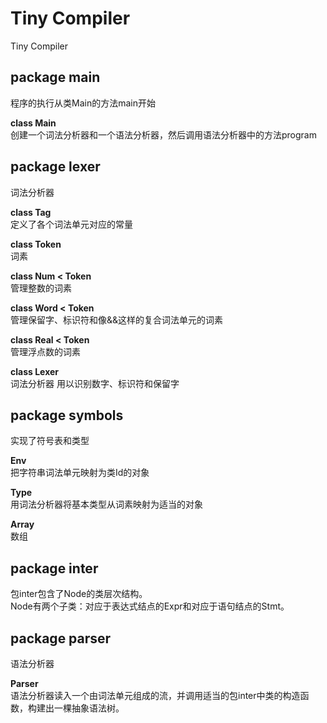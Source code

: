 Tiny Compiler
============

Tiny Compiler

package main
------------
程序的执行从类Main的方法main开始  
  
**class Main**  
创建一个词法分析器和一个语法分析器，然后调用语法分析器中的方法program  
  
package lexer  
------------
词法分析器  
  
**class Tag**  
定义了各个词法单元对应的常量   
  
**class Token**  
词素  
  
**class Num < Token**  
管理整数的词素  
  
**class Word < Token**  
管理保留字、标识符和像&&这样的复合词法单元的词素  
  
**class Real < Token**  
管理浮点数的词素  
  
**class Lexer**  
词法分析器
用以识别数字、标识符和保留字  
  
package symbols  
---------------
实现了符号表和类型  
  
**Env**  
把字符串词法单元映射为类Id的对象
  
**Type**  
用词法分析器将基本类型从词素映射为适当的对象  
  
**Array**  
数组  
  
package inter
-------------
包inter包含了Node的类层次结构。  
Node有两个子类：对应于表达式结点的Expr和对应于语句结点的Stmt。  
  
package parser
--------------
语法分析器  
  
**Parser**  
语法分析器读入一个由词法单元组成的流，并调用适当的包inter中类的构造函数，构建出一棵抽象语法树。  
  
  
